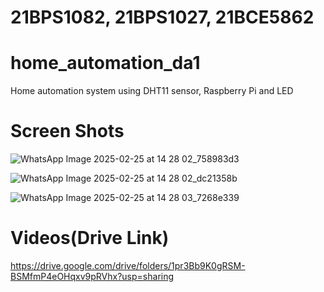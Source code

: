 
# 21BPS1082, 21BPS1027, 21BCE5862

# home_automation_da1
Home automation system using DHT11 sensor, Raspberry Pi and LED


# Screen Shots

![WhatsApp Image 2025-02-25 at 14 28 02_758983d3](https://github.com/user-attachments/assets/427d93ec-9b5a-4aa2-866d-685b1911406f)

![WhatsApp Image 2025-02-25 at 14 28 02_dc21358b](https://github.com/user-attachments/assets/916748c8-7210-4a7a-b24a-11f3db64a2e4)

![WhatsApp Image 2025-02-25 at 14 28 03_7268e339](https://github.com/user-attachments/assets/0d7a4728-3e5a-4b96-acd9-016467010f9b)

# Videos(Drive Link)

https://drive.google.com/drive/folders/1pr3Bb9K0gRSM-BSMfmP4eOHqxv9pRVhx?usp=sharing
